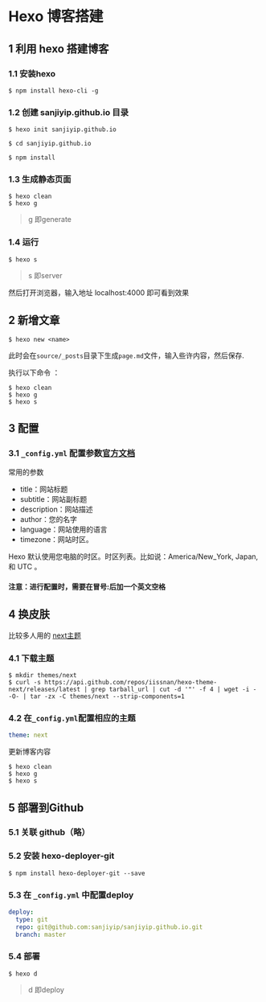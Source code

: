 # Hexo 博客搭建

## 1 利用 hexo 搭建博客

### 1.1 安装hexo

```
$ npm install hexo-cli -g
```

### 1.2 创建 sanjiyip.github.io 目录

```
$ hexo init sanjiyip.github.io

$ cd sanjiyip.github.io

$ npm install
```

### 1.3 生成静态页面

```
$ hexo clean
$ hexo g
```

> g 即generate

### 1.4 运行

```
$ hexo s
```

> s 即server

然后打开浏览器，输入地址 localhost:4000 即可看到效果

## 2 新增文章

```
$ hexo new <name>
```

此时会在`source/_posts`目录下生成`page.md`文件，输入些许内容，然后保存.

执行以下命令
：
```
$ hexo clean
$ hexo g
$ hexo s
```

## 3 配置

 ### 3.1 `_config.yml` 配置参数[官方文档](https://hexo.io/zh-cn/docs/configuration.html)

常用的参数

- title：网站标题
- subtitle：网站副标题
- description：网站描述
- author：您的名字
- language：网站使用的语言
- timezone：网站时区。

Hexo 默认使用您电脑的时区。时区列表。比如说：America/New_York, Japan, 和 UTC 。

#### 注意：进行配置时，需要在冒号:后加一个英文空格

## 4 换皮肤

比较多人用的 [next主题](https://github.com/iissnan/hexo-theme-next/blob/master/README.cn.md)

### 4.1 下载主题

```
$ mkdir themes/next
$ curl -s https://api.github.com/repos/iissnan/hexo-theme-next/releases/latest | grep tarball_url | cut -d '"' -f 4 | wget -i - -O- | tar -zx -C themes/next --strip-components=1
```

### 4.2 在`_config.yml`配置相应的主题

```yml
theme: next
```

更新博客内容
```
$ hexo clean
$ hexo g
$ hexo s
```

## 5 部署到Github

### 5.1 关联 github（略）

### 5.2 安装 hexo-deployer-git

```
$ npm install hexo-deployer-git --save
```

### 5.3 在 `_config.yml` 中配置deploy

```yml
deploy:
  type: git
  repo: git@github.com:sanjiyip/sanjiyip.github.io.git
  branch: master
```

### 5.4 部署

```
$ hexo d
```

> d 即deploy

